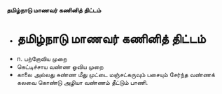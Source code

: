 **தமிழ்நாடு மாணவர் கணினித் திட்டம்**
- # தமிழ்நாடு மாணவர் கணினித் திட்டம்
- n. பற்றோவிய முறை
- கெட்டிச்சாய வண்ண ஓவிய முறை
- காலை அல்லது சுண்ண மீது முட்டை மஞ்சட்கருவும் பசையும் சேர்ந்த வண்ணக் கலவை கொண்டு அழியா வண்ணம் தீட்டும் பாணி.

